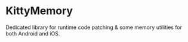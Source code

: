 # KittyMemory

Dedicated library for runtime code patching & some memory utilities for both Android and iOS.
